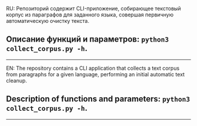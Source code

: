 RU: Репозиторий содержит CLI-приложение, собирающее текстовый корпус из параграфов для заданного языка, совершая первичную автоматическую очистку текста.

Описание функций и параметров: `python3 collect_corpus.py -h`.
---
---

EN: The repository contains a CLI application that collects a text corpus from paragraphs for a given language, performing an initial automatic text cleanup.

Description of functions and parameters: `python3 collect_corpus.py -h`.
---
---